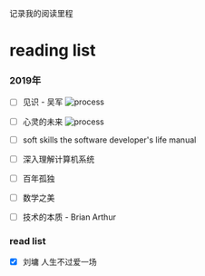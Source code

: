 记录我的阅读里程

# reading list

### 2019年

- [ ] 见识 - 吴军   ![process](http://progressed.io/bar/15)

- [ ] 心灵的未来    ![process](http://progressed.io/bar/60)

- [ ] soft skills the software developer's life manual
 
- [ ] 深入理解计算机系统

- [ ] 百年孤独

- [ ] 数学之美

- [ ] 技术的本质 - Brian Arthur


### read list


- [x] 刘墉 人生不过爱一场
